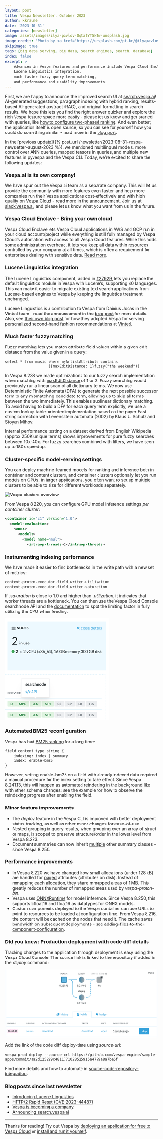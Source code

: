 ```yaml
---
layout: post
title: Vespa Newsletter, October 2023
author: kkraune
date: '2023-10-31'
categories: [newsletter]
image: assets/images/ilya-pavlov-OqtafYT5kTw-unsplash.jpg
image_credit: 'Photo by <a href="https://unsplash.com/pt-br/@ilyapavlov?utm_source=unsplash&utm_medium=referral&utm_content=creditCopyText">Ilya Pavlov</a> on <a href="https://unsplash.com/photos/OqtafYT5kTw?utm_source=unsplash&utm_medium=referral&utm_content=creditCopyText">Unsplash</a>'
skipimage: true
tags: [big data serving, big data, search engines, search, database]
index: false
excerpt: >
    Advances in Vespa features and performance include Vespa Cloud Enclave,
    Lucene Linguistics integration,
    much faster fuzzy query term matching,
    and performance and usability improvements.
---
```


First, we are happy to announce the improved search UI at [search.vespa.ai](https://search.vespa.ai/)!
AI-generated suggestions, paragraph indexing with hybrid ranking, results-based AI-generated abstract (RAG),
and original formatting in search results.
We hope this lets you find the right answer quicker and explore the rich Vespa feature space more easily -
please let us know and get started with queries,
like [how to configure two-phased ranking](https://search.vespa.ai/search?query=how%20to%20configure%20two-phased%20ranking).
And even better; the application itself is open source, so you can see for yourself how you could do something similar -
read more in the [blog post](https://blog.vespa.ai/search-vespa-ai/).

In the [previous update]({% post_url /newsletter/2023-08-31-vespa-newsletter-august-2023 %}),
we mentioned multilingual models, more control over ANN queries, mapped tensors in queries,
and multiple new features in pyvespa and the Vespa CLI.
Today, we’re excited to share the following updates:


### Vespa.ai is its own company!
We have spun out the Vespa.ai team as a separate company.
This will let us provide the community with more features even faster,
and help more companies run their Vespa applications cost-effectively
and with high quality on [Vespa Cloud](https://cloud.vespa.ai/) -
read more in the [announcement](https://blog.vespa.ai/vespa-is-becoming-its-own-company/).
Join us at [slack.vespa.ai](http://slack.vespa.ai/),
and please let us know what you want from us in the future.


### Vespa Cloud Enclave - Bring your own cloud
Vespa Cloud Enclave lets Vespa Cloud applications in AWS and GCP run in your cloud account/project
while everything is still fully managed by Vespa Cloud’s automation with access to all Vespa Cloud features.
While this adds some administration overhead,
it lets you keep all data within resources controlled by your company at all times,
which is often a requirement for enterprises dealing with sensitive data.
[Read more](https://cloud.vespa.ai/en/enclave/).


### Lucene Linguistics integration
The Lucene Linguistics component, added in [#27929](https://github.com/vespa-engine/vespa/pull/27929),
lets you replace the default linguistics module in Vespa with Lucene’s, supporting 40 languages.
This can make it easier to migrate existing text search applications from Lucene-based engines to Vespa
by keeping the linguistics treatment unchanged.

Lucene Linguistics is a contribution to Vespa from Dainius Jocas in the Vinted team -
read the announcement in the [blog post](https://blog.vespa.ai/lucene-linguistics/) for more details.
Also, see [their own blog post](https://vinted.engineering/2023/10/09/adopting-vespa-for-recommendation-retrieval/)
for how they adopted Vespa for serving personalized second-hand fashion recommendations at [Vinted](https://www.vinted.com/).


### Much faster fuzzy matching
Fuzzy matching lets you match attribute field values within a given edit distance from the value given in a query:


    select * from music where myArtistAttribute contains
                        ({maxEditDistance: 1}fuzzy("the weekend"))


In Vespa 8.238 we made optimizations to our fuzzy search implementation when matching with
[maxEditDistance](https://docs.vespa.ai/en/reference/query-language-reference.html#maxeditdistance) of 1 or 2.
Fuzzy searching would previously run a linear scan of all dictionary terms.
We now use Deterministic Finite Automata (DFA) to generate the next possible successor term to any mismatching candidate term,
allowing us to skip all terms between the two immediately.
This enables sublinear dictionary matching.
To avoid having to build a DFA for each query term explicitly,
we use a custom lookup table-oriented implementation based on the paper Fast string correction with Levenshtein automata (2002)
by Klaus U. Schulz and Stoyan Mihov.

Internal performance testing on a dataset derived from English Wikipedia (approx 250K unique terms)
shows improvements for pure fuzzy searches between 10x-40x.
For fuzzy searches combined with filters, we have seen up to 180x speedup.


### Cluster-specific model-serving settings
You can deploy machine-learned models for ranking and inference both in container and content clusters,
and container clusters optionally let you run models on GPUs.
In larger applications, you often want to set up multiple clusters to be able to size for different workloads separately.

![Vespa clusters overview](https://docs.vespa.ai/assets/img/vespa-overview.svg)

From Vespa 8.220, you can configure GPU model inference settings _per container cluster_:

```xml
<container id="c1" version="1.0">
  <model-evaluation>
    <onnx>
      <models>
        <model name="mul">
          <intraop-threads>2</intraop-threads>
```


### Instrumenting indexing performance
We have made it easier to find bottlenecks in the write path with a new set of metrics:

    content.proton.executor.field_writer.utilization
    content.proton.executor.field_writer.saturation

If _.saturation_ is close to 1.0 and higher than _.utilization_, it indicates that worker threads are a bottleneck.
You can then use the Vespa Cloud Console searchnode API
and the [documentation](https://docs.vespa.ai/en/performance/sizing-feeding.html#bottlenecks)
to spot the limiting factor in fully utilizing the CPU when feeding:

![searchnode API](/assets/2023-10-31-newsletter/searchnode-API.png)


### Automated BM25 reconfiguration
Vespa has had [BM25 ranking](https://docs.vespa.ai/en/reference/bm25.html) for a long time:

    field content type string {
        indexing: index | summary
        index: enable-bm25
    }

However, setting enable-bm25 on a field with already indexed data required a manual procedure for the index setting to take effect.
Since Vespa 8.241.13, this will happen as automated reindexing in the background like with other schema changes;
see the [example](https://docs.vespa.ai/en/reference/bm25.html#example)
for how to observe the reindexing progress after enabling the field.


### Minor feature improvements
* The _deploy_ feature in the Vespa CLI is improved with better deployment status tracking,
  as well as other minor changes for ease-of-use.
* Nested grouping in query results, when grouping over an array of struct or maps,
  is scoped to preserve structure/order in the lower level from Vespa 8.223.
* Document summaries can now inherit [multiple](https://docs.vespa.ai/en/reference/schema-reference.html#document-summary)
  other summary classes - since Vespa 8.250.


### Performance improvements
* In Vespa 8.220 we have changed how small allocations (under 128 kB)
  are handled for [paged](https://docs.vespa.ai/en/attributes.html#paged-attributes) attributes (attributes on disk).
  Instead of mmapping each allocation, they share mmapped areas of 1 MB.
  This greatly reduces the number of mmapped areas used by _vespa-proton-bin_.
* Vespa uses [ONNXRuntime](https://onnxruntime.ai/) for model inference.
  Since Vespa 8.250, this supports bfloat16 and float16 as datatypes for ONNX models.
* Custom components deployed to the Vespa container can use URLs to point to resources to be loaded at configuration time.
  From Vespa 8.216, the content will be cached on the nodes that need it.
  The cache saves bandwidth on subsequent deployments -
  see [adding-files-to-the-component-configuration](https://docs.vespa.ai/en/configuring-components.html#adding-files-to-the-component-configuration).


### Did you know: Production deployment with code diff details
Tracking changes to the application through deployment is easy using the Vespa Cloud Console.
The source link is linked to the repository if added in the _deploy_ command:

![Deploy with diff](/assets/2023-10-31-newsletter/deploy.png)

Add the link of the code diff deploy-time using _source-url_:

    vespa prod deploy --source-url https://github.com/vespa-engine/sample-apps/commit/aa2d125229c4811771028525915a4779a8a7be6f

Find more details and how to automate in
[source-code-repository-integration](https://cloud.vespa.ai/en/automated-deployments#source-code-repository-integration).


### Blog posts since last newsletter
* [Introducing Lucene Linguistics](https://blog.vespa.ai/lucene-linguistics/)
* [HTTP/2 Rapid Reset (CVE-2023-44487)](https://blog.vespa.ai/cve-2023-44487/)
* [Vespa is becoming a company](https://blog.vespa.ai/vespa-is-becoming-its-own-company/)
* [Announcing search.vespa.ai](https://blog.vespa.ai/search-vespa-ai/)

----

Thanks for reading! Try out Vespa by
[deploying an application for free to Vespa Cloud](https://cloud.vespa.ai/en/getting-started)
or [install and run it yourself](https://docs.vespa.ai/en/vespa-quick-start.html).
